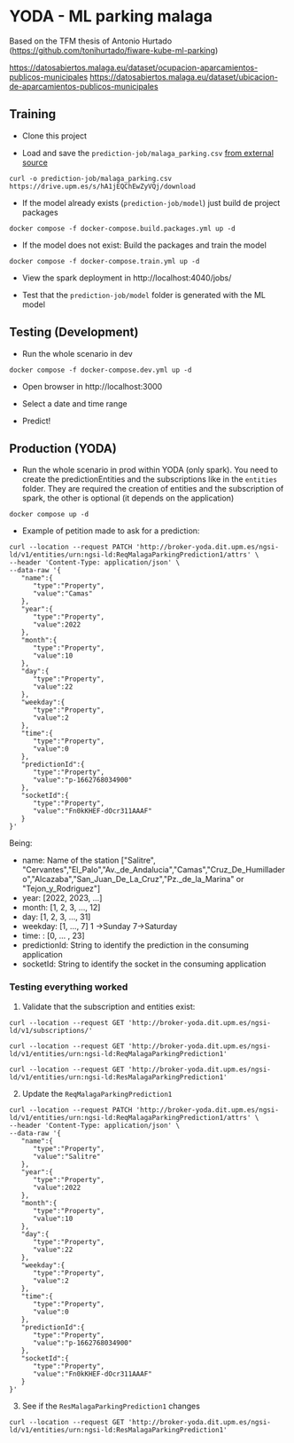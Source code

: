 # YODA - ML parking malaga

Based on the TFM thesis of Antonio Hurtado (https://github.com/tonihurtado/fiware-kube-ml-parking)

https://datosabiertos.malaga.eu/dataset/ocupacion-aparcamientos-publicos-municipales
https://datosabiertos.malaga.eu/dataset/ubicacion-de-aparcamientos-publicos-municipales

## Training

* Clone this project


* Load and save the `prediction-job/malaga_parking.csv` [from external source](https://drive.upm.es/s/hA1jEQChEwZyVQj)
```shell
curl -o prediction-job/malaga_parking.csv https://drive.upm.es/s/hA1jEQChEwZyVQj/download
```

* If the model already exists (`prediction-job/model`) just build de project packages
```shell
docker compose -f docker-compose.build.packages.yml up -d
```

* If the model does not exist: Build the packages and train the model
```shell
docker compose -f docker-compose.train.yml up -d
```
* View the spark deployment in http://localhost:4040/jobs/

* Test that the `prediction-job/model` folder is generated with the ML model

## Testing (Development)

* Run the whole scenario in dev
```shell
docker compose -f docker-compose.dev.yml up -d
```

* Open browser in http://localhost:3000

* Select a date and time range

* Predict!

## Production (YODA)

* Run the whole scenario in prod within YODA (only spark). You need to create the predictionEntities and the subscriptions like in the `entities` folder. They are required the creation of entities and the subscription of spark, the other is optional (it depends on the application)
```shell
docker compose up -d
```

* Example of petition made to ask for a prediction:

```
curl --location --request PATCH 'http://broker-yoda.dit.upm.es/ngsi-ld/v1/entities/urn:ngsi-ld:ReqMalagaParkingPrediction1/attrs' \
--header 'Content-Type: application/json' \
--data-raw '{
   "name":{
      "type":"Property",
      "value":"Camas"
   },
   "year":{
      "type":"Property",
      "value":2022
   },
   "month":{
      "type":"Property",
      "value":10
   },
   "day":{
      "type":"Property",
      "value":22
   },
   "weekday":{
      "type":"Property",
      "value":2
   },
   "time":{
      "type":"Property",
      "value":0
   },
   "predictionId":{
      "type":"Property",
      "value":"p-1662768034900"
   },
   "socketId":{
      "type":"Property",
      "value":"Fn0kKHEF-dOcr311AAAF"
   }
}'
```

Being:
- name: Name of the station ["Salitre", "Cervantes","El_Palo","Av._de_Andalucia","Camas","Cruz_De_Humilladero","Alcazaba","San_Juan_De_La_Cruz","Pz._de_la_Marina" or "Tejon_y_Rodriguez"]
- year: [2022, 2023, ...]
- month: [1, 2, 3, ..., 12]
- day: [1, 2, 3, ..., 31]
- weekday: [1, ..., 7] 1 ->Sunday  7->Saturday
- time: : [0, ... , 23]
- predictionId: String to identify the prediction in the consuming application
- socketId: String to identify the socket in the consuming application

### Testing everything worked

1) Validate that the subscription and entities exist:
```
curl --location --request GET 'http://broker-yoda.dit.upm.es/ngsi-ld/v1/subscriptions/'
```

```
curl --location --request GET 'http://broker-yoda.dit.upm.es/ngsi-ld/v1/entities/urn:ngsi-ld:ReqMalagaParkingPrediction1'
```

```
curl --location --request GET 'http://broker-yoda.dit.upm.es/ngsi-ld/v1/entities/urn:ngsi-ld:ResMalagaParkingPrediction1'
```

2) Update the `ReqMalagaParkingPrediction1`
```
curl --location --request PATCH 'http://broker-yoda.dit.upm.es/ngsi-ld/v1/entities/urn:ngsi-ld:ReqMalagaParkingPrediction1/attrs' \
--header 'Content-Type: application/json' \
--data-raw '{
   "name":{
      "type":"Property",
      "value":"Salitre"
   },
   "year":{
      "type":"Property",
      "value":2022
   },
   "month":{
      "type":"Property",
      "value":10
   },
   "day":{
      "type":"Property",
      "value":22
   },
   "weekday":{
      "type":"Property",
      "value":2
   },
   "time":{
      "type":"Property",
      "value":0
   },
   "predictionId":{
      "type":"Property",
      "value":"p-1662768034900"
   },
   "socketId":{
      "type":"Property",
      "value":"Fn0kKHEF-dOcr311AAAF"
   }
}'
```

3) See if the `ResMalagaParkingPrediction1` changes

```
curl --location --request GET 'http://broker-yoda.dit.upm.es/ngsi-ld/v1/entities/urn:ngsi-ld:ResMalagaParkingPrediction1'
```